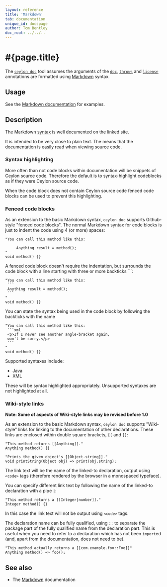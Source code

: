 ```yaml
---
layout: reference
title: 'Markdown'
tab: documentation
unique_id: docspage
author: Tom Bentley
doc_root: ../../..
---
```


# #{page.title}

The [`ceylon doc`](#{site.urls.ceylon_tool_current}/ceylon-doc.html) 
tool assumes the
arguments of the 
[`doc`](../doc/), [`throws`](../throws/) and [`license` ](../license/)
annotations are formatted using 
[Markdown](http://daringfireball.net/projects/markdown/) syntax.

## Usage

See the 
[Markdown documentation](http://daringfireball.net/projects/markdown/) 
for examples.

## Description

The Markdown [syntax](http://daringfireball.net/projects/markdown/syntax) 
is well documented on the linked site. 

It is intended to be very 
close to plain text. The means that the documentation is easily 
read when viewing source code.

### Syntax highlighting

More often than not code blocks within documentation will be
snippets of Ceylon source code. Therefore the default is to 
syntax-highlight codeblocks as if they were Ceylon source code.

When the code block does not contain Ceylon 
source code fenced code blocks can be used to 
prevent this highlighting.

### Fenced code blocks

As an extension to the basic Markdown syntax, `ceylon doc` supports
Github-style "fenced code blocks". The normal Markdown syntax for 
code blocks is just to indent the code using 4 (or more) spaces:

<!-- try: -->
    "You can call this method like this:
         
         Anything result = method();
    "
    void method() {}

A fenced code block doesn't require the indentation, but surrounds the
code block with a line starting with three or more backticks `\``:

<!-- try: -->
    "You can call this method like this:
     ```
     Anything result = method();
     ```
    "
    void method() {}

You can state the syntax being used in the code block by following the 
backticks with the name

<!-- try: -->
    "You can call this method like this:
     ```xml
     <p>If I never see another angle-bracket again,
     won't be sorry.</p>
     ```
    "
    void method() {}

Supported syntaxes include:

* Java
* XML

These will be syntax highlighted appropriately. Unsupported syntaxes are 
not highlighted at all.

### Wiki-style links

**Note: Some of aspects of Wiki-style links may be revised before 1.0**

As an extension to the basic Markdown syntax, `ceylon doc` supports 
"Wiki-style" links for linking to the documentation of other 
declarations. These links are enclosed within double square brackets,
`[[` and `]]`:

<!-- try: -->
    "This method returns [[Anything]]."
    Anything method() {}
    
    "Prints the given object's [[Object.string]]."
    void printString(Object obj) => print(obj.string);

The link text will be the name of the linked-to declaration, output
using `<code>` tags (therefore rendered by the browser in a 
monospaced typeface).

You can specify different link text by following the name of the linked-to 
declaration with a pipe `|`:

<!-- try: -->
    "This method returns a [[Integer|number]]."
    Integer method() {}

In this case the link text will not be output using `<code>` tags.

The declaration name can be fully qualified, using `::` to separate the package 
part of the fully qualified name from the declaration part. 
This is useful when you need to refer to a declaration which has not been
`import`ed (and, apart from the documentation, does not need to be). 

<!-- try: -->
    "This method actually returns a [[com.example.foo::Foo]]"
    Anything method() => foo();


## See also

* The [Markdown](http://daringfireball.net/projects/markdown/) documentation

